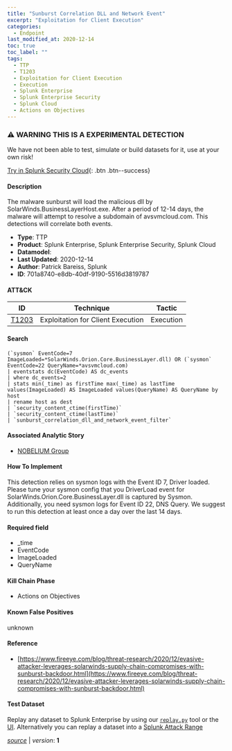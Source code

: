 ```yaml
---
title: "Sunburst Correlation DLL and Network Event"
excerpt: "Exploitation for Client Execution"
categories:
  - Endpoint
last_modified_at: 2020-12-14
toc: true
toc_label: ""
tags:
  - TTP
  - T1203
  - Exploitation for Client Execution
  - Execution
  - Splunk Enterprise
  - Splunk Enterprise Security
  - Splunk Cloud
  - Actions on Objectives
---
```


### ⚠️ WARNING THIS IS A EXPERIMENTAL DETECTION
We have not been able to test, simulate or build datasets for it, use at your own risk!


[Try in Splunk Security Cloud](https://www.splunk.com/en_us/cyber-security.html){: .btn .btn--success}

#### Description

The malware sunburst will load the malicious dll by SolarWinds.BusinessLayerHost.exe. After a period of 12-14 days, the malware will attempt to resolve a subdomain of avsvmcloud.com. This detections will correlate both events.

- **Type**: TTP
- **Product**: Splunk Enterprise, Splunk Enterprise Security, Splunk Cloud
- **Datamodel**: 
- **Last Updated**: 2020-12-14
- **Author**: Patrick Bareiss, Splunk
- **ID**: 701a8740-e8db-40df-9190-5516d3819787


#### ATT&CK

| ID          | Technique   | Tactic       |
| ----------- | ----------- |--------------|
| [T1203](https://attack.mitre.org/techniques/T1203/) | Exploitation for Client Execution | Execution |



#### Search

```
(`sysmon` EventCode=7 ImageLoaded=*SolarWinds.Orion.Core.BusinessLayer.dll) OR (`sysmon` EventCode=22 QueryName=*avsvmcloud.com) 
| eventstats dc(EventCode) AS dc_events 
| where dc_events=2 
| stats min(_time) as firstTime max(_time) as lastTime values(ImageLoaded) AS ImageLoaded values(QueryName) AS QueryName by host 
| rename host as dest 
| `security_content_ctime(firstTime)`
| `security_content_ctime(lastTime)` 
| `sunburst_correlation_dll_and_network_event_filter` 
```

#### Associated Analytic Story
* [NOBELIUM Group](/stories/nobelium_group)


#### How To Implement
This detection relies on sysmon logs with the Event ID 7, Driver loaded. Please tune your sysmon config that you DriverLoad event for SolarWinds.Orion.Core.BusinessLayer.dll is captured by Sysmon. Additionally, you need sysmon logs for Event ID 22, DNS Query. We suggest to run this detection at least once a day over the last 14 days.

#### Required field
* _time
* EventCode
* ImageLoaded
* QueryName


#### Kill Chain Phase
* Actions on Objectives


#### Known False Positives
unknown




#### Reference

* [https://www.fireeye.com/blog/threat-research/2020/12/evasive-attacker-leverages-solarwinds-supply-chain-compromises-with-sunburst-backdoor.html](https://www.fireeye.com/blog/threat-research/2020/12/evasive-attacker-leverages-solarwinds-supply-chain-compromises-with-sunburst-backdoor.html)



#### Test Dataset
Replay any dataset to Splunk Enterprise by using our [`replay.py`](https://github.com/splunk/attack_data#using-replaypy) tool or the [UI](https://github.com/splunk/attack_data#using-ui).
Alternatively you can replay a dataset into a [Splunk Attack Range](https://github.com/splunk/attack_range#replay-dumps-into-attack-range-splunk-server)




[*source*](https://github.com/splunk/security_content/tree/develop/detections/experimental/endpoint/sunburst_correlation_dll_and_network_event.yml) \| *version*: **1**